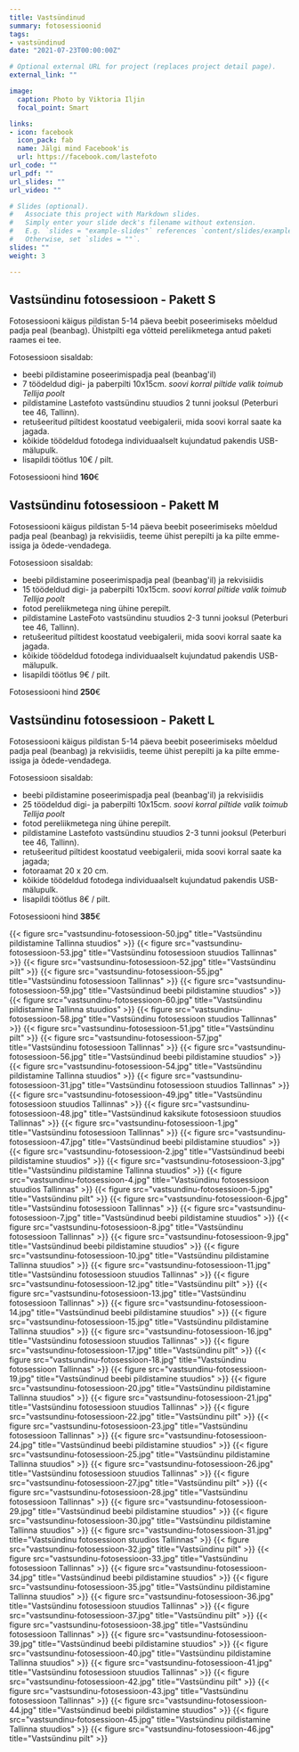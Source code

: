 ```yaml
---
title: Vastsündinud
summary: fotosessioonid
tags:
- vastsündinud
date: "2021-07-23T00:00:00Z"

# Optional external URL for project (replaces project detail page).
external_link: ""

image:
  caption: Photo by Viktoria Iljin
  focal_point: Smart

links:
- icon: facebook
  icon_pack: fab
  name: Jälgi mind Facebook'is
  url: https://facebook.com/lastefoto
url_code: ""
url_pdf: ""
url_slides: ""
url_video: ""

# Slides (optional).
#   Associate this project with Markdown slides.
#   Simply enter your slide deck's filename without extension.
#   E.g. `slides = "example-slides"` references `content/slides/example-slides.md`.
#   Otherwise, set `slides = ""`.
slides: ""
weight: 3

---
```


## Vastsündinu fotosessioon - Pakett S 

Fotosessiooni käigus pildistan 5-14 päeva beebit poseerimiseks mõeldud padja peal (beanbag). Ühistpilti ega võtteid pereliikmetega antud paketi raames ei tee. 

Fotosessioon sisaldab: 
* beebi pildistamine poseerimispadja peal (beanbag'il) 
* 7 töödeldud digi- ja paberpilti 10x15cm. 
_soovi korral piltide valik toimub Tellija poolt_ 
* pildistamine Lastefoto vastsündinu stuudios 2 tunni jooksul (Peterburi tee 46, Tallinn). 
* retušeeritud piltidest koostatud veebigalerii, mida soovi korral saate ka jagada. 
* kõikide töödeldud fotodega individuaalselt kujundatud pakendis USB-mälupulk. 
* lisapildi töötlus 10€ / pilt. 

Fotosessiooni hind **160**€ 


## Vastsündinu fotosessioon - Pakett M 

Fotosessiooni käigus pildistan 5-14 päeva beebit poseerimiseks mõeldud padja peal (beanbag) ja rekvisiidis, teeme ühist perepilti ja ka pilte emme-issiga ja õdede-vendadega. 

Fotosessioon sisaldab: 
* beebi pildistamine poseerimispadja peal (beanbag'il) ja rekvisiidis 
* 15 töödeldud digi- ja paberpilti 10x15cm. 
_soovi korral piltide valik toimub Tellija poolt_ 
* fotod pereliikmetega ning ühine perepilt. 
* pildistamine LasteFoto vastsündinu stuudios 2-3 tunni jooksul (Peterburi tee 46, Tallinn). 
* retušeeritud piltidest koostatud veebigalerii, mida soovi korral saate ka jagada. 
* kõikide töödeldud fotodega individuaalselt kujundatud pakendis USB-mälupulk.
* lisapildi töötlus 9€ / pilt. 

Fotosessiooni hind **250**€ 


## Vastsündinu fotosessioon - Pakett L 

Fotosessiooni käigus pildistan 5-14 päeva beebit poseerimiseks mõeldud padja peal (beanbag) ja rekvisiidis, teeme ühist perepilti ja ka pilte emme-issiga ja õdede-vendadega. 

Fotosessioon sisaldab: 
* beebi pildistamine poseerimispadja peal (beanbag'il) ja rekvisiidis 
* 25 töödeldud digi- ja paberpilti 10x15cm.
_soovi korral piltide valik toimub Tellija poolt_ 
* fotod pereliikmetega ning ühine perepilt. 
* pildistamine Lastefoto vastsündinu stuudios 2-3 tunni jooksul (Peterburi tee 46, Tallinn). 
* retušeeritud piltidest koostatud veebigalerii, mida soovi korral saate ka jagada; 
* fotoraamat 20 х 20 cm. 
* kõikide töödeldud fotodega individuaalselt kujundatud pakendis USB-mälupulk.
* lisapildi töötlus 8€ / pilt. 

Fotosessiooni hind **385**€ 

{{< figure src="vastsundinu-fotosessioon-50.jpg" title="Vastsündinu pildistamine Tallinna stuudios" >}}
{{< figure src="vastsundinu-fotosessioon-53.jpg" title="Vastsündinu fotosessioon stuudios Tallinnas" >}}
{{< figure src="vastsundinu-fotosessioon-52.jpg" title="Vastsündinu pilt" >}}
{{< figure src="vastsundinu-fotosessioon-55.jpg" title="Vastsündinu fotosessioon Tallinnas" >}}
{{< figure src="vastsundinu-fotosessioon-59.jpg" title="Vastsündinud beebi pildistamine stuudios" >}}
{{< figure src="vastsundinu-fotosessioon-60.jpg" title="Vastsündinu pildistamine Tallinna stuudios" >}}
{{< figure src="vastsundinu-fotosessioon-58.jpg" title="Vastsündinu fotosessioon stuudios Tallinnas" >}}
{{< figure src="vastsundinu-fotosessioon-51.jpg" title="Vastsündinu pilt" >}}
{{< figure src="vastsundinu-fotosessioon-57.jpg" title="Vastsündinu fotosessioon Tallinnas" >}}
{{< figure src="vastsundinu-fotosessioon-56.jpg" title="Vastsündinud beebi pildistamine stuudios" >}}
{{< figure src="vastsundinu-fotosessioon-54.jpg" title="Vastsündinu pildistamine Tallinna stuudios" >}}
{{< figure src="vastsundinu-fotosessioon-31.jpg" title="Vastsündinu fotosessioon stuudios Tallinnas" >}}
{{< figure src="vastsundinu-fotosessioon-49.jpg" title="Vastsündinu fotosessioon stuudios Tallinnas" >}}
{{< figure src="vastsundinu-fotosessioon-48.jpg" title="Vastsündinud kaksikute fotosessioon stuudios Tallinnas" >}}
{{< figure src="vastsundinu-fotosessioon-1.jpg" title="Vastsündinu fotosessioon Tallinnas" >}}
{{< figure src="vastsundinu-fotosessioon-47.jpg" title="Vastsündinud beebi pildistamine stuudios" >}}
{{< figure src="vastsundinu-fotosessioon-2.jpg" title="Vastsündinud beebi pildistamine stuudios" >}}
{{< figure src="vastsundinu-fotosessioon-3.jpg" title="Vastsündinu pildistamine Tallinna stuudios" >}}
{{< figure src="vastsundinu-fotosessioon-4.jpg" title="Vastsündinu fotosessioon stuudios Tallinnas" >}}
{{< figure src="vastsundinu-fotosessioon-5.jpg" title="Vastsündinu pilt" >}}
{{< figure src="vastsundinu-fotosessioon-6.jpg" title="Vastsündinu fotosessioon Tallinnas" >}}
{{< figure src="vastsundinu-fotosessioon-7.jpg" title="Vastsündinud beebi pildistamine stuudios" >}}
{{< figure src="vastsundinu-fotosessioon-8.jpg" title="Vastsündinu fotosessioon Tallinnas" >}}
{{< figure src="vastsundinu-fotosessioon-9.jpg" title="Vastsündinud beebi pildistamine stuudios" >}}
{{< figure src="vastsundinu-fotosessioon-10.jpg" title="Vastsündinu pildistamine Tallinna stuudios" >}}
{{< figure src="vastsundinu-fotosessioon-11.jpg" title="Vastsündinu fotosessioon stuudios Tallinnas" >}}
{{< figure src="vastsundinu-fotosessioon-12.jpg" title="Vastsündinu pilt" >}}
{{< figure src="vastsundinu-fotosessioon-13.jpg" title="Vastsündinu fotosessioon Tallinnas" >}}
{{< figure src="vastsundinu-fotosessioon-14.jpg" title="Vastsündinud beebi pildistamine stuudios" >}}
{{< figure src="vastsundinu-fotosessioon-15.jpg" title="Vastsündinu pildistamine Tallinna stuudios" >}}
{{< figure src="vastsundinu-fotosessioon-16.jpg" title="Vastsündinu fotosessioon stuudios Tallinnas" >}}
{{< figure src="vastsundinu-fotosessioon-17.jpg" title="Vastsündinu pilt" >}}
{{< figure src="vastsundinu-fotosessioon-18.jpg" title="Vastsündinu fotosessioon Tallinnas" >}}
{{< figure src="vastsundinu-fotosessioon-19.jpg" title="Vastsündinud beebi pildistamine stuudios" >}}
{{< figure src="vastsundinu-fotosessioon-20.jpg" title="Vastsündinu pildistamine Tallinna stuudios" >}}
{{< figure src="vastsundinu-fotosessioon-21.jpg" title="Vastsündinu fotosessioon stuudios Tallinnas" >}}
{{< figure src="vastsundinu-fotosessioon-22.jpg" title="Vastsündinu pilt" >}}
{{< figure src="vastsundinu-fotosessioon-23.jpg" title="Vastsündinu fotosessioon Tallinnas" >}}
{{< figure src="vastsundinu-fotosessioon-24.jpg" title="Vastsündinud beebi pildistamine stuudios" >}}
{{< figure src="vastsundinu-fotosessioon-25.jpg" title="Vastsündinu pildistamine Tallinna stuudios" >}}
{{< figure src="vastsundinu-fotosessioon-26.jpg" title="Vastsündinu fotosessioon stuudios Tallinnas" >}}
{{< figure src="vastsundinu-fotosessioon-27.jpg" title="Vastsündinu pilt" >}}
{{< figure src="vastsundinu-fotosessioon-28.jpg" title="Vastsündinu fotosessioon Tallinnas" >}}
{{< figure src="vastsundinu-fotosessioon-29.jpg" title="Vastsündinud beebi pildistamine stuudios" >}}
{{< figure src="vastsundinu-fotosessioon-30.jpg" title="Vastsündinu pildistamine Tallinna stuudios" >}}
{{< figure src="vastsundinu-fotosessioon-31.jpg" title="Vastsündinu fotosessioon stuudios Tallinnas" >}}
{{< figure src="vastsundinu-fotosessioon-32.jpg" title="Vastsündinu pilt" >}}
{{< figure src="vastsundinu-fotosessioon-33.jpg" title="Vastsündinu fotosessioon Tallinnas" >}}
{{< figure src="vastsundinu-fotosessioon-34.jpg" title="Vastsündinud beebi pildistamine stuudios" >}}
{{< figure src="vastsundinu-fotosessioon-35.jpg" title="Vastsündinu pildistamine Tallinna stuudios" >}}
{{< figure src="vastsundinu-fotosessioon-36.jpg" title="Vastsündinu fotosessioon stuudios Tallinnas" >}}
{{< figure src="vastsundinu-fotosessioon-37.jpg" title="Vastsündinu pilt" >}}
{{< figure src="vastsundinu-fotosessioon-38.jpg" title="Vastsündinu fotosessioon Tallinnas" >}}
{{< figure src="vastsundinu-fotosessioon-39.jpg" title="Vastsündinud beebi pildistamine stuudios" >}}
{{< figure src="vastsundinu-fotosessioon-40.jpg" title="Vastsündinu pildistamine Tallinna stuudios" >}}
{{< figure src="vastsundinu-fotosessioon-41.jpg" title="Vastsündinu fotosessioon stuudios Tallinnas" >}}
{{< figure src="vastsundinu-fotosessioon-42.jpg" title="Vastsündinu pilt" >}}
{{< figure src="vastsundinu-fotosessioon-43.jpg" title="Vastsündinu fotosessioon Tallinnas" >}}
{{< figure src="vastsundinu-fotosessioon-44.jpg" title="Vastsündinud beebi pildistamine stuudios" >}}
{{< figure src="vastsundinu-fotosessioon-45.jpg" title="Vastsündinu pildistamine Tallinna stuudios" >}}
{{< figure src="vastsundinu-fotosessioon-46.jpg" title="Vastsündinu pilt" >}}